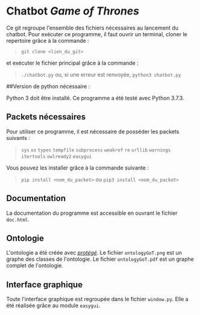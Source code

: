 # Chatbot *Game of Thrones*

Ce git regroupe l'ensemble des fichiers nécessaires au lancement du chatbot.
Pour exécuter ce programme, il faut ouvrir un terminal, cloner le repertoire grâce à la commande :
>`git clone <lien_du_git>`

et exécuter le fichier principal grâce à la commande :
>`./chatbot.py` ou, si une erreur est renvoyée, `python3 chatbot.py`

##Version de python nécessaire :

Python 3 doit être installé. Ce programme a été testé avec Python 3.7.3.

## Packets nécessaires
Pour utiliser ce programme, il est nécessaire de posséder les packets suivants :
> `sys` `os` `types` `tempfile` `subprocess` `weakref` `re` `urllib` `warnings` `itertools` `owlready2` `easygui`

Vous pouvez les installer grâce à la commande suivante :
> `pip install <nom_du_packet>` ou `pip3 install <nom_du_packet>`

## Documentation

La documentation du programme est accessible en ouvrant le fichier `doc.html`.

## Ontologie

L'ontologie a été créée avec [*protégé*](https://protege.stanford.edu/). Le fichier `ontologyGoT.png` est un graphe des classes de l'ontologie. Le fichier `ontologyGoT.pdf` est un graphe complet de l'ontologie.

## Interface graphique

Toute l'interface graphique est regroupée dans le fichier `window.py`. Elle a
été réalisée grâce au module `easygui`.
